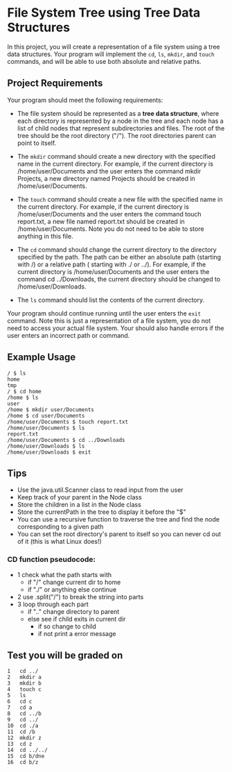 # File System Tree using Tree Data Structures
In this project, you will create a representation of a file system using a tree data structures. Your program will implement the `cd`, `ls`, `mkdir`, and `touch` commands, and will be able to use both absolute and relative paths.

## Project Requirements
Your program should meet the following requirements:

- The file system should be represented as a **tree data structure**, where each directory is represented by a node in the tree and each node has a list of child nodes that represent subdirectories and files. The root of the tree should be the root directory ("/"). The root directories parent can point to itself. 

- The `mkdir` command should create a new directory with the specified name in the current directory. For example, if the current directory is /home/user/Documents and the user enters the command mkdir Projects, a new directory named Projects should be created in /home/user/Documents.

- The `touch` command should create a new file with the specified name in the current directory. For example, if the current directory is /home/user/Documents and the user enters the command touch report.txt, a new file named report.txt should be created in /home/user/Documents. Note you do not need to be able to store anything in this file.

- The `cd` command should change the current directory to the directory specified by the path. The path can be either an absolute path (starting with /) or a relative path ( starting with ./ or ../). For example, if the current directory is /home/user/Documents and the user enters the command cd ../Downloads, the current directory should be changed to /home/user/Downloads.

- The `ls` command should list the contents of the current directory.

Your program should continue running until the user enters the `exit` command. Note this is just a representation of a file system, you do not need to access your actual file system. Your should also handle errors if the user enters an incorrect path or command.

## Example Usage
```
/ $ ls
home
tmp
/ $ cd home
/home $ ls
user
/home $ mkdir user/Documents
/home $ cd user/Documents
/home/user/Documents $ touch report.txt
/home/user/Documents $ ls
report.txt
/home/user/Documents $ cd ../Downloads
/home/user/Downloads $ ls
/home/user/Downloads $ exit
```

## Tips
- Use the java.util.Scanner class to read input from the user
- Keep track of your parent in the Node class
- Store the children in a list in the Node class
- Store the currentPath in the tree to display it before the "$"
- You can use a recursive function to traverse the tree and find the node corresponding to a given path
- You can set the root directory's parent to itself so you can never cd out of it (this is what Linux does!)

### CD function pseudocode:

- 1 check what the path starts with
  - if "/" change current dir to home
  - if "./" or anything else continue
- 2 use .split("/") to break the string into parts
- 3 loop through each part
  - if ".." change directory to parent
  - else see if child exits in current dir
    - if so change to child
    - if not print a error message

## Test you will be graded on
```
1   cd ../
2   mkdir a
3   mkdir b
4   touch c
5   ls
6   cd c
7   cd a
8   cd ../b
9   cd ../
10  cd ./a
11  cd /b
12  mkdir z
13  cd z
14  cd ../../
15  cd b/dne
16  cd b/z
```